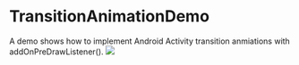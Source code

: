 # TransitionAnimationDemo
A demo shows how to implement Android Activity transition anmiations with addOnPreDrawListener().
![](https://github.com/archieyang/archieyang.github.com/blob/master/images/transition-anim.gif)